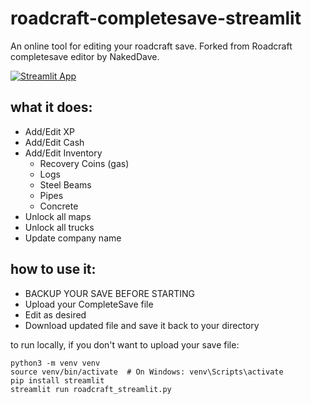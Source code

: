 # roadcraft-completesave-streamlit
An online tool for editing your roadcraft save. Forked from Roadcraft completesave editor by NakedDave. 

[![Streamlit App](https://static.streamlit.io/badges/streamlit_badge_black_white.svg)](https://roadcraft-save-edit.streamlit.app/)

## what it does:
* Add/Edit XP
* Add/Edit Cash
* Add/Edit Inventory
  * Recovery Coins (gas)
  * Logs
  * Steel Beams
  * Pipes
  * Concrete
* Unlock all maps
* Unlock all trucks
* Update company name

## how to use it:
* BACKUP YOUR SAVE BEFORE STARTING
* Upload your CompleteSave file
* Edit as desired
* Download updated file and save it back to your directory

to run locally, if you don't want to upload your save file: 
```
python3 -m venv venv
source venv/bin/activate  # On Windows: venv\Scripts\activate
pip install streamlit
streamlit run roadcraft_streamlit.py
```
